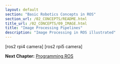 ```yaml
---
layout: default
section: "Basic Robotics Concepts in ROS"
section_url: /02_CONCEPTS/README.html
title_url: /02_CONCEPTS/09_IMAGE.html
title: "Image Processing Pipelines"
description: "Image Processing in ROS illustrated"
---
```


[ros2 rpi4 camera]
[ros2 rpi5 camera]

__Next Chapter:__ [Programming ROS](../03_PROGRAMMING/)
